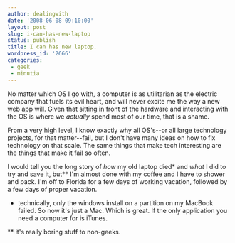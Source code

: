 ```yaml
---
author: dealingwith
date: '2008-06-08 09:10:00'
layout: post
slug: i-can-has-new-laptop
status: publish
title: I can has new laptop.
wordpress_id: '2666'
categories:
 - geek
 - minutia
---
```


No matter which OS I go with, a computer is as utilitarian as the electric
company that fuels its evil heart, and will never excite me the way a new web
app will. Given that sitting in front of the hardware and interacting with the
OS is where we _actually_ spend most of our time, that is a shame.

From a very high level, I know exactly why all OS's--or all large technology
projects, for that matter--fail, but I don't have many ideas on how to fix
technology on that scale. The same things that make tech interesting are the
things that make it fail so often.

I would tell you the long story of _how_ my old laptop died* and _what_ I did
to try and save it, but** I'm almost done with my coffee and I have to shower
and pack. I'm off to Florida for a few days of working vacation, followed by a
few days of proper vacation.

* technically, only the windows install on a partition on my MacBook failed.
So now it's just a Mac. Which is great. If the only application you need a
computer for is iTunes.

** it's really boring stuff to non-geeks.

